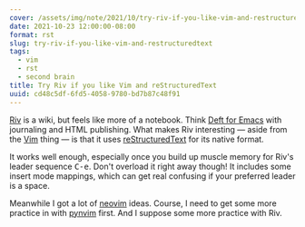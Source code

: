 ```yaml
---
cover: /assets/img/note/2021/10/try-riv-if-you-like-vim-and-restructuredtext/cover.png
date: 2021-10-23 12:00:00-08:00
format: rst
slug: try-riv-if-you-like-vim-and-restructuredtext
tags:
  - vim
  - rst
  - second brain
title: Try Riv if you like Vim and reStructuredText
uuid: cd48c5df-6fd5-4058-9780-bd7b87c48f91
---
```


[riv]: https://github.com/gu-fan/riv.vim
[deft for emacs]: https://jblevins.org/projects/deft/
[vim]: https://www.vim.org/
[restructuredtext]: https://docutils.sourceforge.io/

[Riv][] is a wiki, but feels like more of a notebook. Think [Deft for Emacs][]
with journaling and HTML publishing. What makes Riv interesting — aside from the
[Vim][] thing — is that it uses [reStructuredText][] for its native format.

It works well enough, especially once you build up muscle memory for Riv's
leader sequence <kbd>C-e</kbd>. Don't overload it right away though! It includes
some insert mode mappings, which can get real confusing if your preferred
leader is a space.

[pynvim]: https://pynvim.readthedocs.io/en/latest/
[neovim]: /tag/neovim

Meanwhile I got a lot of [neovim][] ideas. Course, I need to get some more
practice in with [pynvim][] first. And I suppose some more practice with Riv.
